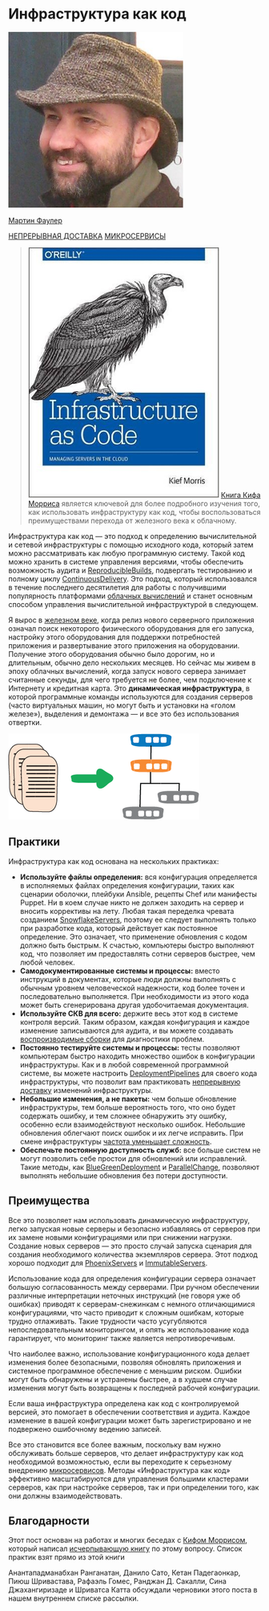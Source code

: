 # Инфраструктура как код

![Martin Fowler](images/microservices/mf.jpg)

[Мартин Фаулер](https://martinfowler.com/)

[НЕПРЕРЫВНАЯ ДОСТАВКА](https://martinfowler.com/tags/continuous%20delivery.html)
[МИКРОСЕРВИСЫ](https://martinfowler.com/tags/microservices.html)

> [![book](images/InfrastructureAsCode/book.jpg)](https://www.amazon.com/gp/product/1491924357/ref=as_li_tl?ie=UTF8&camp=1789&creative=9325&creativeASIN=1491924357&linkCode=as2&tag=martinfowlerc-20) [Книга Кифа Морриса](https://www.amazon.com/gp/product/1491924357/ref=as_li_tl?ie=UTF8&camp=1789&creative=9325&creativeASIN=1491924357&linkCode=as2&tag=martinfowlerc-20) является ключевой для более подробного изучения того, 
> как использовать инфраструктуру как код, чтобы воспользоваться преимуществами 
> перехода от железного века к облачному.

Инфраструктура как код — это подход к определению вычислительной и сетевой 
инфраструктуры с помощью исходного кода, который затем можно рассматривать как 
любую программную систему. Такой код можно хранить в системе управления версиями, 
чтобы обеспечить возможность аудита и [ReproducibleBuilds](https://martinfowler.com/bliki/ReproducibleBuild.html), подвергать 
тестированию и полному циклу [ContinuousDelivery](https://martinfowler.com/bliki/ContinuousDelivery.html).
Это подход, который использовался в течение последнего десятилетия для работы с 
получившими популярность платформами [облачных вычислений](https://martinfowler.com/bliki/CloudComputing.html) и станет основным способом управления 
вычислительной инфраструктурой в следующем.

Я вырос в [железном веке](https://www.thoughtworks.com/insights/blog/infrastructure-code-iron-age-cloud-age), когда 
релиз нового серверного приложения означал поиск некоторого физического 
оборудования для его запуска, настройку этого оборудования для поддержки 
потребностей приложения и развертывание этого приложения на оборудовании.
Получение этого оборудования обычно было дорогим, но и длительным, обычно дело 
нескольких месяцев. Но сейчас мы живем в эпоху облачных вычислений, когда запуск 
нового сервера занимает считанные секунды, для чего требуется не более, чем 
подключение к Интернету и кредитная карта. Это **динамическая инфраструктура**, в 
которой программные команды используются для создания серверов (часто виртуальных 
машин, но могут быть и установки на «голом железе»), выделения и демонтажа — и 
все это без использования отвертки.

![sketch](images/InfrastructureAsCode/sketch.png)

## Практики

Инфраструктура как код основана на нескольких практиках:

* **Используйте файлы определения:** вся конфигурация определяется в исполняемых 
  файлах определения конфигурации, таких как сценарии оболочки, плейбуки Ansible, 
  рецепты Chef или манифесты Puppet. Ни в коем случае никто не должен заходить на 
  сервер и вносить коррективы на лету. Любая такая переделка чревата созданием 
  [SnowflakeServers](https://martinfowler.com/bliki/SnowflakeServer.html), поэтому 
  ее следует выполнять только при разработке кода, который действует как постоянное 
  определение. Это означает, что применение обновления с кодом должно быть быстрым. 
  К счастью, компьютеры быстро выполняют код, что позволяет им предоставлять сотни 
  серверов быстрее, чем любой человек.
* **Самодокументированные системы и процессы:** вместо инструкций в документах, 
  которые люди должны выполнять с обычным уровнем человеческой надежности, код 
  более точен и последовательно выполняется. При необходимости из этого кода может 
  быть сгенерирована другая удобочитаемая документация.
* **Используйте СКВ для всего:** держите весь этот код в системе контроля версий. 
  Таким образом, каждая конфигурация и каждое изменение записываются для аудита, и 
  вы можете создавать [воспроизводимые сборки](https://martinfowler.com/bliki/ReproducibleBuild.html) для диагностики проблем.
* **Постоянно тестируйте системы и процессы:** тесты позволяют компьютерам быстро 
  находить множество ошибок в конфигурации инфраструктуры. Как и в любой современной 
  программной системе, вы можете настроить [DeploymentPipelines](https://martinfowler.com/bliki/DeploymentPipeline.html) для своего кода 
  инфраструктуры, что позволит вам практиковать [непрерывную доставку](https://martinfowler.com/bliki/ContinuousDelivery.html) изменений 
  инфраструктуры.
* **Небольшие изменения, а не пакеты:** чем больше обновление инфраструктуры, 
  тем больше вероятность того, что оно будет содержать ошибку, и тем сложнее 
  обнаружить эту ошибку, особенно если взаимодействуют несколько ошибок. Небольшие 
  обновления облегчают поиск ошибок и их легче исправить. При смене инфраструктуры 
  [частота уменьшает сложность](https://martinfowler.com/bliki/FrequencyReducesDifficulty.html).
* **Обеспечьте постоянную доступность служб:** все больше систем не могут позволить 
  себе простои для обновлений или исправлений. Такие методы, как [BlueGreenDeployment](https://martinfowler.com/bliki/BlueGreenDeployment.html) и 
  [ParallelChange](https://martinfowler.com/bliki/ParallelChange.html), позволяют выполнять небольшие обновления без потери 
  доступности.

## Преимущества

Все это позволяет нам использовать динамическую инфраструктуру, легко запуская 
новые серверы и безопасно избавляясь от серверов при их замене новыми 
конфигурациями или при снижении нагрузки. Создание новых серверов — это просто случай 
запуска сценария для создания необходимого количества экземпляров сервера. Этот 
подход хорошо подходит для [PhoenixServers](https://martinfowler.com/bliki/PhoenixServer.html) и 
[ImmutableServers](https://martinfowler.com/bliki/ImmutableServer.html).

Использование кода для определения конфигурации сервера означает большую 
согласованность между серверами. При ручном обеспечении различные интерпретации 
неточных инструкций (не говоря уже об ошибках) приводят к серверам-снежинкам с 
немного отличающимися конфигурациями, что часто приводит к сложным ошибкам, 
которые трудно отлаживать. Такие трудности часто усугубляются непоследовательным 
мониторингом, и опять же использование кода гарантирует, что мониторинг также 
является непротиворечивым.

Что наиболее важно, использование конфигурационного кода делает изменения более 
безопасными, позволяя обновлять приложения и системное программное обеспечение 
с меньшим риском. Ошибки могут быть обнаружены и устранены быстрее, а в худшем 
случае изменения могут быть возвращены к последней рабочей конфигурации.

Если ваша инфраструктура определена как код с контролируемой версией, это 
помогает в обеспечении соответствия и аудита. Каждое изменение в вашей конфигурации 
может быть зарегистрировано и не подвержено ошибочному ведению записей.

Все это становится все более важным, поскольку вам нужно обслуживать больше 
серверов, что делает инфраструктуру как код необходимой возможностью, если вы 
переходите к серьезному внедрению [микросервисов](https://martinfowler.com/microservices). Методы 
«Инфраструктура как код» эффективно масштабируются для управления большими 
кластерами серверов, как при настройке серверов, так и при определении того, как 
они должны взаимодействовать.

## Благодарности

Этот пост основан на работах и многих беседах с [Кифом Моррисом](http://kief.com/), который написал 
[исчерпывающую книгу](https://www.amazon.com/gp/product/1491924357/ref=as_li_tl?ie=UTF8&camp=1789&creative=9325&creativeASIN=1491924357&linkCode=as2&tag=martinfowlerc-20) по этому вопросу. Список практик взят прямо из этой книги

Анантападманабхан Ранганатан, Данило Сато, Кетан Падегаонкар, Пиюш Шривастава, 
Рафаэль Гомес, Ранджан Д. Сакалли, Сина Джахангиризаде и Шриватса Катта обсуждали 
черновики этого поста в нашем внутреннем списке рассылки.